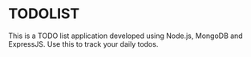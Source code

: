 # TODOLIST

This is a TODO list application developed using Node.js, MongoDB and ExpressJS.
Use this to track your daily todos.

